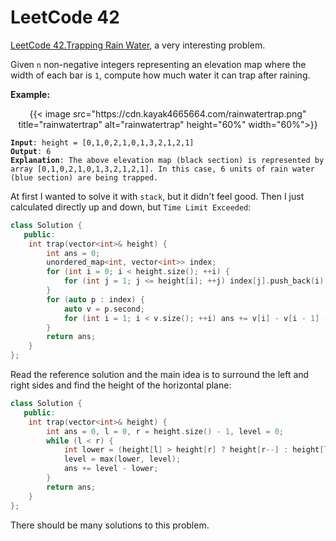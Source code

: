 # LeetCode 42


[LeetCode 42.Trapping Rain Water](https://leetcode.com/problems/trapping-rain-water/description/), a very interesting problem.
<!--more-->

Given `n` non-negative integers representing an elevation map where the width of each bar is `1`, compute how much water it can trap after raining.

**Example:**
<div align="center">
{{< image src="https://cdn.kayak4665664.com/rainwatertrap.png" title="rainwatertrap" alt="rainwatertrap" height="60%" width="60%">}}
</div>
<code><pre><strong>Input</strong>: height = [0,1,0,2,1,0,1,3,2,1,2,1]
<strong>Output</strong>: 6
<strong>Explanation</strong>: The above elevation map (black section) is represented by array [0,1,0,2,1,0,1,3,2,1,2,1]. In this case, 6 units of rain water (blue section) are being trapped.
</code></pre>

At first I wanted to solve it with `stack`, but it didn't feel good. Then I just calculated directly up and down, but `Time Limit Exceeded`:

```cpp
class Solution {
   public:
    int trap(vector<int>& height) {
        int ans = 0;
        unordered_map<int, vector<int>> index;
        for (int i = 0; i < height.size(); ++i) {
            for (int j = 1; j <= height[i]; ++j) index[j].push_back(i);
        }
        for (auto p : index) {
            auto v = p.second;
            for (int i = 1; i < v.size(); ++i) ans += v[i] - v[i - 1] - 1;
        }
        return ans;
    }
};
```

Read the reference solution and the main idea is to surround the left and right sides and find the height of the horizontal plane:
```cpp
class Solution {
   public:
    int trap(vector<int>& height) {
        int ans = 0, l = 0, r = height.size() - 1, level = 0;
        while (l < r) {
            int lower = (height[l] > height[r] ? height[r--] : height[l++]);
            level = max(lower, level);
            ans += level - lower;
        }
        return ans;
    }
};
```

There should be many solutions to this problem.
